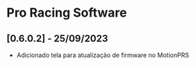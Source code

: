 # Pro Racing Software

## [0.6.0.2] - 25/09/2023

 - Adicionado tela para atualização de firmware no MotionPRS

